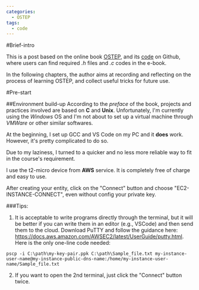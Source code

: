 ```yaml
---
categories: 
  - OSTEP
tags:
  - code
---
```

#Brief-intro

This is a post based on the online book [OSTEP](https://pages.cs.wisc.edu/~remzi/OSTEP/), and its [code](https://github.com/remzi-arpacidusseau/ostep-code) on Github, where users can find required *.h* files and *.c* codes in the e-book.

In the following chapters, the author aims at recording and reflecting on the process of learning OSTEP, and collect useful tricks for future use.

#Pre-start

##Environment build-up
According to the *preface* of the book, projects and practices involved are based on **C** and **Unix**. Unfortunately, I'm currently using the *Windows* OS and I'm not about to set up a virtual machine through *VMWare* or other similar softwares.

At the beginning, I set up GCC and VS Code on my PC and it **does** work. However, it's pretty complicated to do so.


Due to my laziness, I turned to a quicker and no less more reliable way to fit in the course's requirement.

I use the t2-micro device from **AWS** service. It is completely free of charge and easy to use.

After creating your entity, click on the "Connect" button and choose "EC2-INSTANCE-CONNECT", even without config your private key.

###Tips:
1. It is acceptable to write programs directly through the terminal, but it will be better if you can write them in an editor (e.g., VSCode) and then send them to the cloud. Download PuTTY and follow the guidance here: https://docs.aws.amazon.com/AWSEC2/latest/UserGuide/putty.html. Here is the only one-line code needed:

`pscp -i C:\path\my-key-pair.ppk C:\path\Sample_file.txt my-instance-user-name@my-instance-public-dns-name:/home/my-instance-user-name/Sample_file.txt`

2. If you want to open the 2nd terminal, just click the "Connect" button twice.
